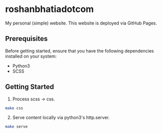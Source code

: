 # roshanbhatiadotcom

My personal (simple) website. This website is deployed via GitHub Pages.

## Prerequisites

Before getting started, ensure that you have the following dependencies installed on your system:

- Python3
- SCSS

## Getting Started

1. Process scss -> css.
```bash
make css
```

2. Serve content locally via python3's http.server.
```bash
make serve
```
